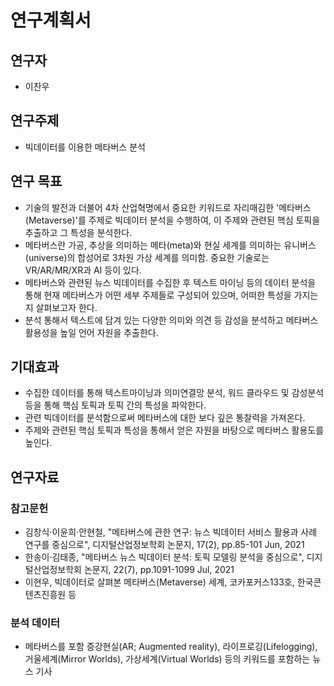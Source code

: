 # 연구계획서

## 연구자
- 이찬우

## 연구주제
- 빅데이터를 이용한 메타버스 분석

## 연구 목표
- 기술의 발전과 더불어 4차 산업혁명에서 중요한 키워드로 자리매김한 '메타버스(Metaverse)'를 주제로 빅데이터 분석을 수행하여, 이 주제와 관련된 핵심 토픽을 추출하고 그 특성을 분석한다.
- 메타버스란 가공, 추상을 의미하는 메타(meta)와 현실 세계를 의미하는 유니버스(universe)의 합성어로 3차원 가상 세계를 의미함. 중요한 기술로는 VR/AR/MR/XR과 AI 등이 있다.
- 메타버스와 관련된 뉴스 빅데이터를 수집한 후 텍스트 마이닝 등의 데이터 분석을 통해 현재 메타버스가 어떤 세부 주제들로 구성되어 있으며, 어떠한 특성을 가지는지 살펴보고자 한다.
- 분석 통해서 텍스트에 담겨 있는 다양한 의미와 의견 등 감성을 분석하고 메타버스 활용성을 높일 언어 자원을 추출한다.

## 기대효과
- 수집한 데이터를 통해 텍스트마이닝과 의미연결망 분석, 워드 클라우드 및 감성분석 등을 통해 핵심 토픽과 토픽 간의 특성을 파악한다.
- 관련 빅데이터를 분석함으로써 메타버스에 대한 보다 깊은 통찰력을 가져온다.
- 주제와 관련된 핵심 토픽과 특성을 통해서 얻은 자원을 바탕으로 메타버스 활용도를 높인다.

## 연구자료

### 참고문헌
- 김창식·이윤희·안현철, "메타버스에 관한 연구: 뉴스 빅데이터 서비스 활용과 사례 연구를 중심으로", 디지털산업정보학회 논문지, 17(2), pp.85-101 Jun, 2021
- 한송이·김태종, "메타버스 뉴스 빅데이터 분석: 토픽 모델링 분석을 중심으로", 디지털산업정보학회 논문지, 22(7), pp.1091-1099 Jul, 2021
- 이현우, 빅데이터로 살펴본 메타버스(Metaverse) 세계, 코카포커스133호, 한국콘텐츠진흥원 등

### 분석 데이터
- 메타버스를 포함 증강현실(AR; Augmented reality), 라이프로깅(Lifelogging), 거울세계(Mirror Worlds), 가상세계(Virtual Worlds) 등의 키워드를 포함하는 뉴스 기사
